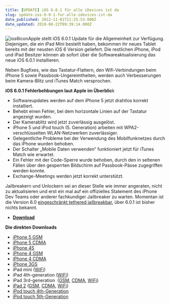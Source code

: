```yaml
---
title: [UPDATE] iOS 6.0.1 für alle iDevices ist da
slug: update-ios-6-0-1-fur-alle-idevices-ist-da
date_published: 2012-11-01T21:25:53.000Z
date_updated: 2018-08-22T09:39:14.000Z
---
```


![ios6icon](//picdump.thafaker.de/2012/06/ios6icon-100x100.png)Apple stellt iOS 6.0.1 Update für die Allgemeinheit zur Verfügung. Diejenigen, die ein iPad Mini bestellt haben, bekommen ihr neues Tablet bereits mit der neusten iOS 6 Version geliefert. Die restlichen iPhone, iPod und iPad Besitzer können ab sofort über die Softwareaktualisierung das neue iOS 6.0.1 installieren. 

Neben Bugfixes, wie das Tastatur-Flattern, den Wifi-Verbindungen beim iPhone 5 sowie Passbook-Ungereimtheiten, werden auch Verbesserungen beim Kamera-Blitz und iTunes Match versprochen.

**iOS 6.0.1 Fehlerbehbungen laut Apple im Überblic**k

- Softwareupdates werden auf dem iPhone 5 jetzt drahtlos korrekt installiert.
- Behebt einen Fehler, bei dem horizontale Linien auf der Tastatur angezeigt wurden.
- Der Kamerablitz wird jetzt zuverlässig ausgelöst.
- iPhone 5 und iPod touch (5. Generation) arbeiten mit WPA2-verschlüsselten WLAN-Netzwerken zuverlässiger.
- Gelegentliche Probleme bei der Verwendung des Mobilfunknetzes durch das iPhone wurden behoben.
- Der Schalter „Mobile Daten verwenden“ funktioniert jetzt für iTunes Match wie erwartet.
- Ein Fehler mit der Code-Sperre wurde behoben, durch den in seltenen Fällen über den gesperrten Bildschirm auf Passbook-Pässe zugegriffen werden konnte.
- Exchange-Meetings werden jetzt korrekt unterstützt.

Jailbreakern und Unlockern sei an dieser Stelle wie immer angeraten, nicht zu aktualisieren und erst ein mal auf ein offizielles Statement des iPhone Dev Teams oder anderer fachkundiger Jailbreaker zu warten. Momentan ist die Version 6.0 [eingeschränkt tethered jailbreakbar](__GHOST_URL__/how-to-jailbreak-anleitung-tethered-ios-6-mit-redsn0w/), über 6.0.1 ist bisher nichts bekannt.

- **[Download](http://www.felixbruns.de/iPod/firmware/)**

**Die direkten Downloads**
- [iPhone 5 GSM](http://appldnld.apple.com/iOS6/041-8530.20121101.svtly/iPhone5,1_6.0.1_10A525_Restore.ipsw)
- [iPhone 5 CDMA](http://appldnld.apple.com/iOS6/041-8531.20121101.Fvjr6/iPhone5,2_6.0.1_10A525_Restore.ipsw)
- [iPhone 4S](http://appldnld.apple.com/iOS6/041-7953.20121101.Apmtr/iPhone4,1_6.0.1_10A523_Restore.ipsw)
- [iPhone 4 GSM](http://appldnld.apple.com/iOS6/041-7950.20121101.Lmr45/iPhone3,1_6.0.1_10A523_Restore.ipsw)
- [iPhone 4 CDMA](http://appldnld.apple.com/iOS6/041-7952.20121101.aClm5/iPhone3,3_6.0.1_10A523_Restore.ipsw)
- [iPhone 3GS](http://appldnld.apple.com/iOS6/041-7949.20121101.Ortn5/iPhone2,1_6.0.1_10A523_Restore.ipsw)
- iPad mini ([WiFi](http://appldnld.apple.com/iOS6/041-7859.20121101.gys65/iPad2,5_6.0.1_10A523_Restore.ipsw))
- iPad 4th-generation ([WiFi](http://appldnld.apple.com/iOS6/041-7858.20121101.Hbhy6/iPad3,4_6.0.1_10A523_Restore.ipsw))
- iPad 3rd-generation  ([GSM](http://appldnld.apple.com/iOS6/041-7941.20121101.Sami5/iPad3,2_6.0.1_10A523_Restore.ipsw), [CDMA](http://appldnld.apple.com/iOS6/041-7943.20121101.DuI5t/iPad3,3_6.0.1_10A523_Restore.ipsw), [WiFi](http://appldnld.apple.com/iOS6/041-7940.20121101.Sand6/iPad3,1_6.0.1_10A523_Restore.ipsw))
- [iPad 2](http://www.redmondpie.com/download-ios-6.0.1-for-iphone-ipad-ipod-touch-direct-links/#) ([GSM](http://appldnld.apple.com/iOS6/041-7945.20121101.Ofr42/iPad2,2_6.0.1_10A523_Restore.ipsw), [CDMA](http://appldnld.apple.com/iOS6/041-7946.20121101.Mxs3e/iPad2,3_6.0.1_10A523_Restore.ipsw), [WiFi](http://appldnld.apple.com/iOS6/041-7942.20121101.Intn3/iPad2,1_6.0.1_10A523_Restore.ipsw))
- [iPod touch 4th-Generation](http://appldnld.apple.com/iOS6/041-7439.20121101.rgt54/iPod4,1_6.0.1_10A523_Restore.ipsw)
- [iPod touch 5th-Generation](http://appldnld.apple.com/iOS6/041-7438.20121101.Usre4/iPod5,1_6.0.1_10A523_Restore.ipsw)
